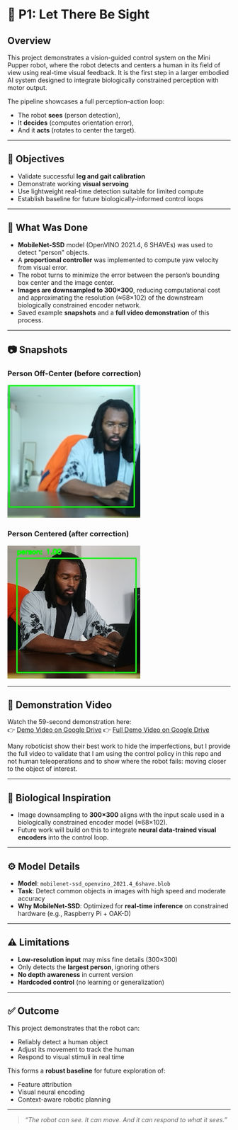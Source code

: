 # 🐾 P1: Let There Be Sight

## Overview

This project demonstrates a vision-guided control system on the Mini Pupper robot, where the robot detects and centers a human in its field of view using real-time visual feedback. It is the first step in a larger embodied AI system designed to integrate biologically constrained perception with motor output.

The pipeline showcases a full perception–action loop:
- The robot **sees** (person detection),
- It **decides** (computes orientation error),
- And it **acts** (rotates to center the target).

---

## 🎯 Objectives

- Validate successful **leg and gait calibration**
- Demonstrate working **visual servoing**
- Use lightweight real-time detection suitable for limited compute
- Establish baseline for future biologically-informed control loops

---

## 🧠 What Was Done

- **MobileNet-SSD** model (OpenVINO 2021.4, 6 SHAVEs) was used to detect "person" objects.
- A **proportional controller** was implemented to compute yaw velocity from visual error.
- The robot turns to minimize the error between the person’s bounding box center and the image center.
- **Images are downsampled to 300×300**, reducing computational cost and approximating the resolution (≈68×102) of the downstream biologically constrained encoder network.
- Saved example **snapshots** and a **full video demonstration** of this process.

---

## 📷 Snapshots

### Person Off-Center (before correction)
![Off Center](snapshot_person_1749756432.jpg)

### Person Centered (after correction)
![Centered](snapshot_person_1749756100.jpg)

---

## 🎥 Demonstration Video

Watch the 59-second demonstration here:  
👉 [Demo Video on Google Drive](https://drive.google.com/file/d/1Q1A3k_zQQ4qIFxdiCpT8__rJ8HH7LvGa/view?usp=sharing)
👉 [Full Demo Video on Google Drive](https://drive.google.com/file/d/1PZsyy0yuu07kRlFrI68BPoruL1FWtB6G/view?usp=share_link)

Many roboticist show their best work to hide the imperfections, but I provide the full video to validate that I am using the control policy in this repo and not human teleoperations and to show where the robot fails: moving closer to the object of interest.

---

## 🧬 Biological Inspiration

- Image downsampling to **300×300** aligns with the input scale used in a biologically constrained encoder model (≈68×102).
- Future work will build on this to integrate **neural data-trained visual encoders** into the control loop.

---

## ⚙️ Model Details

- **Model**: `mobilenet-ssd_openvino_2021.4_6shave.blob`
- **Task**: Detect common objects in images with high speed and moderate accuracy
- **Why MobileNet-SSD**: Optimized for **real-time inference** on constrained hardware (e.g., Raspberry Pi + OAK-D)

---

## ⚠️ Limitations

- **Low-resolution input** may miss fine details (300×300)
- Only detects the **largest person**, ignoring others
- **No depth awareness** in current version
- **Hardcoded control** (no learning or generalization)

---

## ✅ Outcome

This project demonstrates that the robot can:
- Reliably detect a human object
- Adjust its movement to track the human
- Respond to visual stimuli in real time

This forms a **robust baseline** for future exploration of:
- Feature attribution
- Visual neural encoding
- Context-aware robotic planning

---

> _“The robot can see. It can move. And it can respond to what it sees.”_
